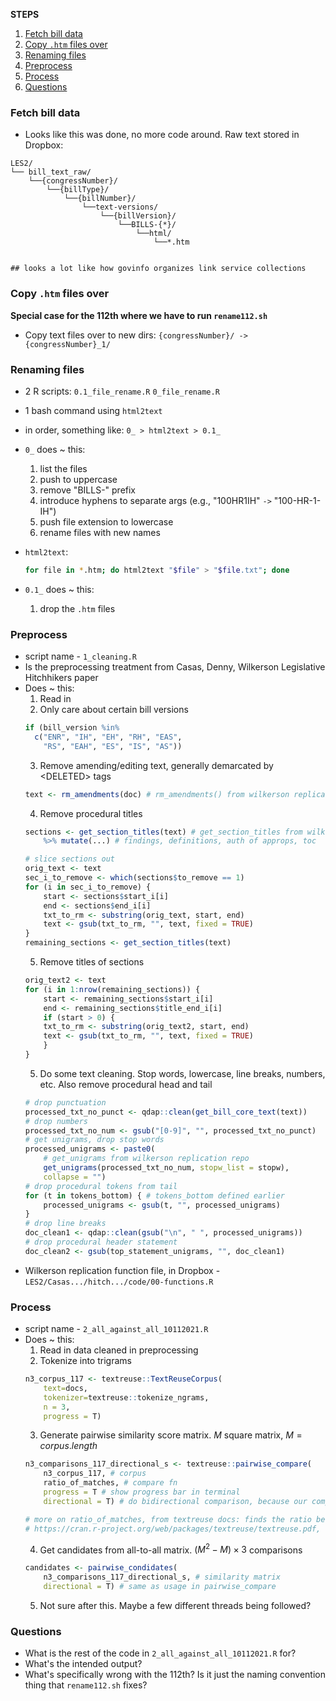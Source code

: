 **STEPS**  
1. [Fetch bill data](#fetch-bill-data)
2. [Copy `.htm` files over](#copy-htm-files-over)
3. [Renaming files](#renaming-files)
4. [Preprocess](#preprocess)
5. [Process](#process)
6. [Questions](#questions)
### Fetch bill data
- Looks like this was done, no more code around. Raw text stored in Dropbox:
```
LES2/
└── bill_text_raw/ 
    └──{congressNumber}/ 
        └──{billType}/ 
            └──{billNumber}/ 
                └──text-versions/ 
                    └──{billVersion}/ 
                        └──BILLS-{*}/ 
                            └──html/
                                └──*.htm


## looks a lot like how govinfo organizes link service collections
```
### Copy `.htm` files over
**Special case for the 112th where we have to run `rename112.sh`**
- Copy text files over to new dirs: `{congressNumber}/ -> {congressNumber}_1/`

### Renaming files
- 2 R scripts: `0.1_file_rename.R` `0_file_rename.R` 
- 1 bash command using `html2text`
- in order, something like: `0_ > html2text > 0.1_`
- `0_` does ~ this:
    1. list the files
    2. push to uppercase
    3. remove "BILLS-" prefix
    4. introduce hyphens to separate args (e.g., "100HR1IH" `->` "100-HR-1-IH")
    5. push file extension to lowercase
    6. rename files with new names  
- `html2text`:  
    ```sh
    for file in *.htm; do html2text "$file" > "$file.txt"; done
    ```

- `0.1_` does ~ this:  
    1. drop the `.htm` files
### Preprocess
- script name - `1_cleaning.R`
- Is the preprocessing treatment from Casas, Denny, Wilkerson Legislative Hitchhikers paper
- Does ~ this:
    1. Read in
    2. Only care about certain bill versions
    ```R
    if (bill_version %in% 
      c("ENR", "IH", "EH", "RH", "EAS", 
        "RS", "EAH", "ES", "IS", "AS"))
    ```
    3. Remove amending/editing text, generally demarcated by \<DELETED> tags
    ```R
    text <- rm_amendments(doc) # rm_amendments() from wilkerson replication repo
    ```
    4. Remove procedural titles
    ```R
    sections <- get_section_titles(text) # get_section_titles from wilkerson replication repo
        %>% mutate(...) # findings, definitions, auth of approps, toc
    
    # slice sections out
    orig_text <- text
    sec_i_to_remove <- which(sections$to_remove == 1)
    for (i in sec_i_to_remove) {
        start <- sections$start_i[i]
        end <- sections$end_i[i]
        txt_to_rm <- substring(orig_text, start, end)
        text <- gsub(txt_to_rm, "", text, fixed = TRUE)
    }
    remaining_sections <- get_section_titles(text)
    ```
    5. Remove titles of sections
    ```R
    orig_text2 <- text
    for (i in 1:nrow(remaining_sections)) {
        start <- remaining_sections$start_i[i]
        end <- remaining_sections$title_end_i[i]
        if (start > 0) {
        txt_to_rm <- substring(orig_text2, start, end)
        text <- gsub(txt_to_rm, "", text, fixed = TRUE)
        }
    }
    ```
    5. Do some text cleaning. Stop words, lowercase, line breaks, numbers, etc. Also remove procedural head and tail
    ```R
    # drop punctuation
    processed_txt_no_punct <- qdap::clean(get_bill_core_text(text))
    # drop numbers
    processed_txt_no_num <- gsub("[0-9]", "", processed_txt_no_punct)
    # get unigrams, drop stop words
    processed_unigrams <- paste0(
        # get_unigrams from wilkerson replication repo
        get_unigrams(processed_txt_no_num, stopw_list = stopw), 
        collapse = "")
    # drop procedural tokens from tail
    for (t in tokens_bottom) { # tokens_bottom defined earlier
        processed_unigrams <- gsub(t, "", processed_unigrams)
    }
    # drop line breaks
    doc_clean1 <- qdap::clean(gsub("\n", " ", processed_unigrams))
    # drop procedural header statement
    doc_clean2 <- gsub(top_statement_unigrams, "", doc_clean1)
    ```
- Wilkerson replication function file, in Dropbox -  `LES2/Casas.../hitch.../code/00-functions.R`

### Process
- script name - `2_all_against_all_10112021.R`
- Does ~ this:
    1. Read in data cleaned in preprocessing
    2. Tokenize into trigrams
    ```R
    n3_corpus_117 <- textreuse::TextReuseCorpus(
        text=docs, 
        tokenizer=textreuse::tokenize_ngrams, 
        n = 3, 
        progress = T)
    ```
    3. Generate pairwise similarity score matrix. $M$ square matrix, $M = corpus.length$
    ```R
    n3_comparisons_117_directional_s <- textreuse::pairwise_compare(
        n3_corpus_117, # corpus
        ratio_of_matches, # compare fn 
        progress = T # show progress bar in terminal
        directional = T) # do bidirectional comparison, because our compare fn is not commutative (r_of_m(a,b) != r_of_m(b,a))

    # more on ratio_of_matches, from textreuse docs: finds the ratio between the number of items in b that are also in a and the total number of items in b.Note that this similarity measure is directional: it measures how much b borrows from a, but says  nothing about how much of a borrows from b.
    # https://cran.r-project.org/web/packages/textreuse/textreuse.pdf, 17.
    ```
    4. Get candidates from all-to-all matrix. $(M^2 - M)\times3$ comparisons
    ```R
    candidates <- pairwise_condidates(
        n3_comparisons_117_directional_s, # similarity matrix
        directional = T) # same as usage in pairwise_compare
    ```
    5. Not sure after this. Maybe a few different threads being followed?

### Questions
- What is the rest of the code in `2_all_against_all_10112021.R` for?  
- What's the intended output?
- What's specifically wrong with the 112th? Is it just the naming convention thing that `rename112.sh` fixes?